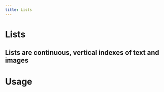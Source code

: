 ```yaml
---
title: Lists
---
```


# Lists

## Lists are continuous, vertical indexes of text and images

# Usage

<usage name="list"></usage>

